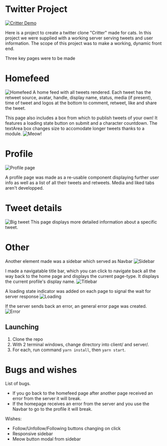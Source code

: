 # Twitter Project

[![Critter Demo](https://i.imgur.com/z6vEItS.png)](https://youtu.be/sLEK9CFkCi4)

Here is a project to create a twitter clone "Critter" made for cats.
In this project we were supplied with a working server serving tweets and user information.
The scope of this project was to make a working, dynamic front end.

Three key pages were to be made

# Homefeed

![Homefeed](https://i.imgur.com/k5Jg9oo.jpg)
A home feed with all tweets rendered. Each tweet has the retweet source, avatar, handle, display name, status, media (if present), time of tweet and logos at the bottom to comment, retweet, like and share the tweet.

This page also includes a box from which to publish tweets of your own!
It features a loading state button on submit and a character countdown.
The textArea box changes size to accomodate longer tweets thanks to a module.
![Meow!](https://i.imgur.com/xW17KvS.jpg)

# Profile

![Profile page](https://i.imgur.com/XJimWQo.jpg)

A profile page was made as a re-usable component displaying further user info as well as a list of all their tweets and retweets.
Media and liked tabs aren't developped.

# Tweet details

![Big tweet](https://i.imgur.com/KecQmTK.jpg)
This page displays more detailed information about a specific tweet.

# Other

Another element made was a sidebar which served as Navbar
![Sidebar](https://i.imgur.com/3mvex3R.jpg)

I made a navigatable title bar, which you can click to navigate back all the way back to the home page and displays the current page-type. It displays the current profile's display name.
![Titlebar](https://i.imgur.com/zMamWug.jpg)

A loading state indicator was added on each page to signal the wait for server response
![Loading](https://i.imgur.com/h72o356.jpg)

If the server sends back an error, an general error page was created.
![Error](https://i.imgur.com/GZxqVv4.jpg)

## Launching

1. Clone the repo
2. With 2 terminal windows, change directory into client/ and server/.
3. For each, run command `yarn install`, then `yarn start`.

# Bugs and wishes

List of bugs.

- If you go back to the homefeed page after another page received an error from the server it will break.
- If the homepage receives an error from the server and you use the Navbar to go to the profile it will break.

Wishes:

- Follow/Unfollow/Following buttons changing on click
- Responsive sidebar
- Meow button modal from sidebar
